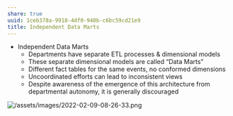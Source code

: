 ```yaml
---
share: true
uuid: 1ceb378a-9918-4df0-940b-c6bc59cd21e9
title: Independent Data Marts
---
```

* Independent Data Marts
  * Departments have separate ETL processes & dimensional models
  * These separate dimensional models are called “Data Marts”
  * Different fact tables for the same events, no conformed dimensions
  * Uncoordinated efforts can lead to inconsistent views
  * Despite awareness of the emergence of this architecture from departmental autonomy, it is generally discouraged

![/assets/images/2022-02-09-08-26-33.png](..//assets/images/2022-02-09-08-26-33.png)